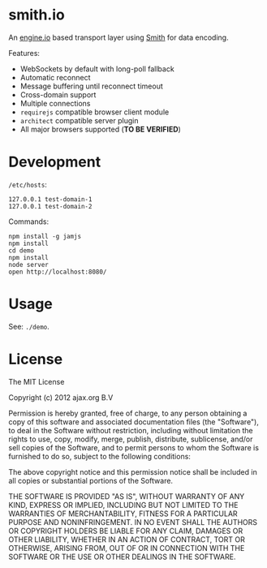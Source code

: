 smith.io
========

An [engine.io](https://github.com/LearnBoost/engine.io) based transport layer using
[Smith](https://github.com/c9/smith) for data encoding.

Features:

  * WebSockets by default with long-poll fallback
  * Automatic reconnect
  * Message buffering until reconnect timeout
  * Cross-domain support
  * Multiple connections
  * `requirejs` compatible browser client module
  * `architect` compatible server plugin
  * All major browsers supported (**TO BE VERIFIED**)


Development
===========

`/etc/hosts`:

    127.0.0.1 test-domain-1
    127.0.0.1 test-domain-2

Commands:

    npm install -g jamjs
    npm install
    cd demo
    npm install
    node server
    open http://localhost:8080/


Usage
=====

See: `./demo`.


License
=======

The MIT License

Copyright (c) 2012 ajax.org B.V

Permission is hereby granted, free of charge, to any person obtaining a copy
of this software and associated documentation files (the "Software"), to deal
in the Software without restriction, including without limitation the rights
to use, copy, modify, merge, publish, distribute, sublicense, and/or sell
copies of the Software, and to permit persons to whom the Software is
furnished to do so, subject to the following conditions:

The above copyright notice and this permission notice shall be included in
all copies or substantial portions of the Software.

THE SOFTWARE IS PROVIDED "AS IS", WITHOUT WARRANTY OF ANY KIND, EXPRESS OR
IMPLIED, INCLUDING BUT NOT LIMITED TO THE WARRANTIES OF MERCHANTABILITY,
FITNESS FOR A PARTICULAR PURPOSE AND NONINFRINGEMENT. IN NO EVENT SHALL THE
AUTHORS OR COPYRIGHT HOLDERS BE LIABLE FOR ANY CLAIM, DAMAGES OR OTHER
LIABILITY, WHETHER IN AN ACTION OF CONTRACT, TORT OR OTHERWISE, ARISING FROM,
OUT OF OR IN CONNECTION WITH THE SOFTWARE OR THE USE OR OTHER DEALINGS IN
THE SOFTWARE.
